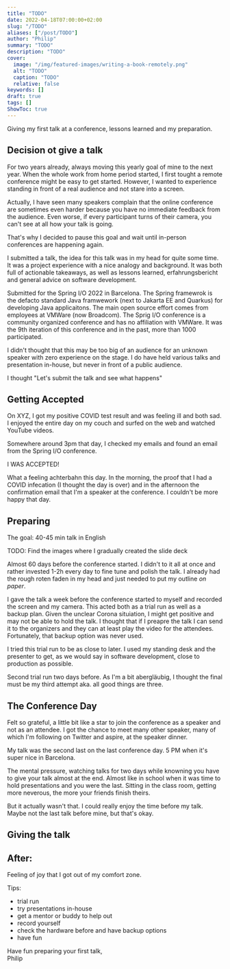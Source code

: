 ```yaml
---
title: "TODO"
date: 2022-04-18T07:00:00+02:00
slug: "/TODO"
aliases: ["/post/TODO"]
author: "Philip"
summary: "TODO"
description: "TODO"
cover:
  image: "/img/featured-images/writing-a-book-remotely.png"
  alt: "TODO"
  caption: "TODO"
  relative: false
keywords: []
draft: true
tags: []
ShowToc: true
---
```


Giving my first talk at a conference, lessons learned and my preparation.

## Decision ot give a talk

For two years already, always moving this yearly goal of mine to the next year. When the whole work from home period started, I first tought a remote conference might be easy to get started. However, I wanted to experience standing in front of a real audience and not stare into a screen.

Actually, I have seen many speakers complain that the online conference are sometimes even harder because you have no immediate feedback from the audience. Even worse, if every participant turns of their camera, you can't see at all how your talk is going.

That's why I decided to pause this goal and wait until in-person conferences are happening again.

I submitted a talk, the idea for this talk was in my head for quite some time. It was a project experience with a nice analogy and background. It was both full of actionable takeaways, as well as lessons learned, erfahrungsbericht and general advice on software development.

Submitted for the Spring I/O 2022 in Barcelona. The Spring framewrok is the defacto standard Java framwework (next to Jakarta EE and Quarkus) for developing Java applicaitons. The main open source effort comes from employees at VMWare (now Broadcom). The Sprig I/O conference is a community organized conference and has no affiliation with VMWare. It was the 9th iteration of this conference and in the past, more than 1000 participated.

I didn't thought that this may be too big of an audience for an unknown speaker with zero experience on the stage. I do have held various talks and presentation in-house, but never in front of a public audience.

I thought "Let's submit the talk and see what happens"

## Getting Accepted

On XYZ, I got my positive COVID test result and was feeling ill and both sad. I enjoyed the entire day on my couch and surfed on the web and watched YouTube videos.

Somewhere around 3pm that day, I checked my emails and found an email from the Spring I/O conference.

I WAS ACCEPTED!

What a feeling achterbahn this day. In the morning, the proof that I had a COVID infecation (I thought the day is over) and in the afternoon the confirmation email that I'm a speaker at the conference. I couldn't be more happy that day.


## Preparing

The goal: 40-45 min talk in English

TODO: Find the images where I gradually created the slide deck

Almost 60 days before the conference started. I didn't to it all at once and rather invested 1-2h every day to fine tune and polish the talk. I already had the rough roten faden in my head and just needed to put my outline _on paper_.


I gave the talk a week before the conference started to myself and recorded the screen and my camera. This acted both as a trial run as well as a backup plan. Given the unclear Corona situiation, I might get positive and may not be able to hold the talk. I thought that if I preapre the talk I can send it to the organizers and they can at least play the video for the attendees. Fortunately, that backup option was never used.

I tried this trial run to be as close to later. I used my standing desk and the presenter to get, as we would say in software development, close to production as possible.

Second trial run two days before. As I'm a bit abergläubig, I thought the final must be my third attempt aka. all good things are three.


## The Conference Day

Felt so grateful, a little bit like a star to join the conference as a speaker and not as an attendee. I got the chance to meet many other speaker, many of which I'm following on Twitter and aspire, at the speaker dinner.

My talk was the second last on the last conference day. 5 PM when it's super nice in Barcelona.

The mental pressure, watching talks for two days while knowning you have to give your talk almost at the end. Almost like in school when it was time to hold presentations and you were the last. Sitting in the class room, getting more neverous, the more your friends finish theirs.

But it actually wasn't that. I could really enjoy the time before my talk. Maybe not the last talk before mine, but that's okay.


## Giving the talk


## After:

Feeling of joy that I got out of my comfort zone.

Tips:
- trial run
- try presentations in-house
- get a mentor or buddy to help out
- record yourself
- check the hardware before and have backup options
- have fun

Have fun preparing your first talk,\
Philip
